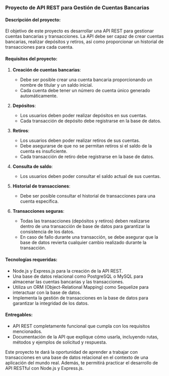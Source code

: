 ### Proyecto de API REST para Gestión de Cuentas Bancarias

#### Descripción del proyecto:

El objetivo de este proyecto es desarrollar una API REST para gestionar cuentas bancarias y transacciones. La API debe ser capaz de crear cuentas bancarias, realizar depósitos y retiros, así como proporcionar un historial de transacciones para cada cuenta.

#### Requisitos del proyecto:

1. **Creación de cuentas bancarias**:
   - Debe ser posible crear una cuenta bancaria proporcionando un nombre de titular y un saldo inicial.
   - Cada cuenta debe tener un número de cuenta único generado automáticamente.

2. **Depósitos**:
   - Los usuarios deben poder realizar depósitos en sus cuentas.
   - Cada transacción de depósito debe registrarse en la base de datos.

3. **Retiros**:
   - Los usuarios deben poder realizar retiros de sus cuentas.
   - Debe asegurarse de que no se permitan retiros si el saldo de la cuenta es insuficiente.
   - Cada transacción de retiro debe registrarse en la base de datos.

4. **Consulta de saldo**:
   - Los usuarios deben poder consultar el saldo actual de sus cuentas.

5. **Historial de transacciones**:
   - Debe ser posible consultar el historial de transacciones para una cuenta específica.

6. **Transacciones seguras**:
   - Todas las transacciones (depósitos y retiros) deben realizarse dentro de una transacción de base de datos para garantizar la consistencia de los datos.
   - En caso de fallo durante una transacción, se debe asegurar que la base de datos revierta cualquier cambio realizado durante la transacción.

#### Tecnologías requeridas:

- Node.js y Express.js para la creación de la API REST.
- Una base de datos relacional como PostgreSQL o MySQL para almacenar las cuentas bancarias y las transacciones.
- Utiliza un ORM (Object-Relational Mapping) como Sequelize para interactuar con la base de datos.
- Implementa la gestión de transacciones en la base de datos para garantizar la integridad de los datos.

#### Entregables:

- API REST completamente funcional que cumpla con los requisitos mencionados.
- Documentación de la API que explique cómo usarla, incluyendo rutas, métodos y ejemplos de solicitud y respuesta.

Este proyecto te dará la oportunidad de aprender a trabajar con transacciones en una base de datos relacional en el contexto de una aplicación del mundo real. Además, te permitirá practicar el desarrollo de API RESTful con Node.js y Express.js.